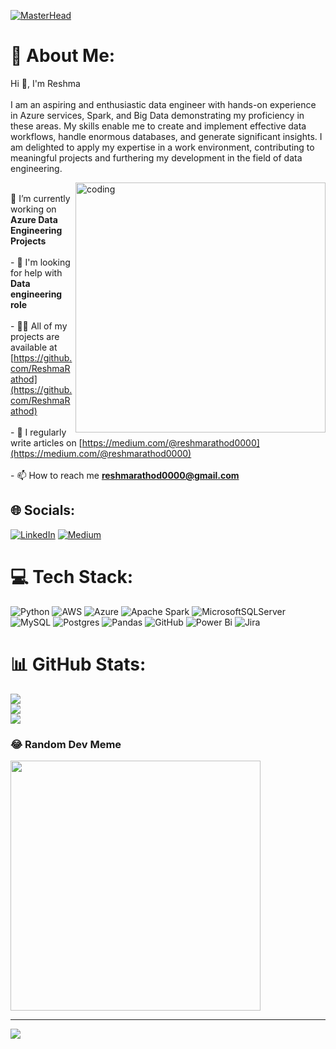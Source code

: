 [![MasterHead](https://blog.hyperiondev.com/wp-content/uploads/2021/01/Data-engineer.jpg)](https://Reshma-rathod.io)
# 💫 About Me:
Hi 👋, I'm Reshma<br><br>I am an aspiring and enthusiastic data engineer with hands-on experience in Azure services, Spark, and Big Data demonstrating my proficiency in these areas. My skills enable me to create and implement effective data workflows, handle enormous databases, and generate significant insights. I am delighted to apply my expertise in a work environment, contributing to meaningful projects and furthering my development in the field of data engineering.<br> 

<img align="right" alt="coding" width = "400" src ="https://static.vecteezy.com/system/resources/previews/000/518/198/original/woman-working-with-computer-bright-colorful-vector-illustration.jpg?w=740">

<br>🔭 I’m currently working on **Azure Data Engineering Projects**<br><br>- 🌱 I'm looking for help with **Data engineering role**<br><br>- 👨‍💻 All of my projects are available at [https://github.com/ReshmaRathod](https://github.com/ReshmaRathod)<br><br>- 📝 I regularly write articles on [https://medium.com/@reshmarathod0000](https://medium.com/@reshmarathod0000)<br><br>- 📫 How to reach me **reshmarathod0000@gmail.com**


## 🌐 Socials:
[![LinkedIn](https://img.shields.io/badge/LinkedIn-%230077B5.svg?logo=linkedin&logoColor=white)](https://linkedin.com/in/www.linkedin.com/in/rathod-reshma) [![Medium](https://img.shields.io/badge/Medium-12100E?logo=medium&logoColor=white)](https://medium.com/@https://medium.com/@reshmarathod0000) 

# 💻 Tech Stack:
![Python](https://img.shields.io/badge/python-3670A0?style=for-the-badge&logo=python&logoColor=ffdd54) ![AWS](https://img.shields.io/badge/AWS-%23FF9900.svg?style=for-the-badge&logo=amazon-aws&logoColor=white) ![Azure](https://img.shields.io/badge/azure-%230072C6.svg?style=for-the-badge&logo=microsoftazure&logoColor=white) ![Apache Spark](https://img.shields.io/badge/Apache%20Spark-FDEE21?style=for-the-badge&logo=apachespark&logoColor=black) ![MicrosoftSQLServer](https://img.shields.io/badge/Microsoft%20SQL%20Server-CC2927?style=for-the-badge&logo=microsoft%20sql%20server&logoColor=white) ![MySQL](https://img.shields.io/badge/mysql-4479A1.svg?style=for-the-badge&logo=mysql&logoColor=white) ![Postgres](https://img.shields.io/badge/postgres-%23316192.svg?style=for-the-badge&logo=postgresql&logoColor=white) ![Pandas](https://img.shields.io/badge/pandas-%23150458.svg?style=for-the-badge&logo=pandas&logoColor=white) ![GitHub](https://img.shields.io/badge/github-%23121011.svg?style=for-the-badge&logo=github&logoColor=white) ![Power Bi](https://img.shields.io/badge/power_bi-F2C811?style=for-the-badge&logo=powerbi&logoColor=black) ![Jira](https://img.shields.io/badge/jira-%230A0FFF.svg?style=for-the-badge&logo=jira&logoColor=white)
# 📊 GitHub Stats:
![](https://github-readme-stats.vercel.app/api?username=Reshmarathod&theme=gruvbox&hide_border=false&include_all_commits=false&count_private=false)<br/>
![](https://github-readme-streak-stats.herokuapp.com/?user=Reshmarathod&theme=gruvbox&hide_border=false)<br/>
![](https://github-readme-stats.vercel.app/api/top-langs/?username=Reshmarathod&theme=gruvbox&hide_border=false&include_all_commits=false&count_private=false&layout=compact)

### 😂 Random Dev Meme
<img src='https://memer-new.vercel.app/' style="height: 400px;"/>

---
[![](https://visitcount.itsvg.in/api?id=Reshmarathod&icon=0&color=0)](https://visitcount.itsvg.in)

<!-- Proudly created with GPRM ( https://gprm.itsvg.in ) -->

